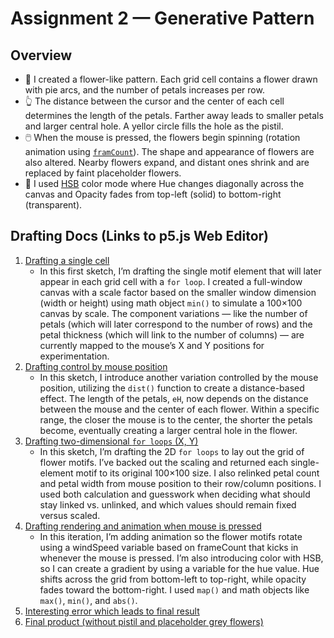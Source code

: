# Assignment 2 — Generative Pattern

## Overview

- 🌸 I created a flower-like pattern. Each grid cell contains a flower drawn with pie arcs, and the number of petals increases per row.
- 👆 The distance between the cursor and the center of each cell determines the length of the petals. Farther away leads to smaller petals and larger central hole. A yellor circle fills the hole as the pistil.
- 🖱️ When the mouse is pressed, the flowers begin spinning (rotation animation using [`framCount`](https://p5js.org/reference/p5/frameCount/)). The shape and appearance of flowers are also altered. Nearby flowers expand, and distant ones shrink and are replaced by faint placeholder flowers.
- 🎨 I used [HSB](https://www.learnui.design/blog/the-hsb-color-system-practicioners-primer.html) color mode where Hue changes diagonally across the canvas and Opacity fades from top-left (solid) to bottom-right (transparent).

## Drafting Docs (Links to p5.js Web Editor)

1. [Drafting a single cell](https://editor.p5js.org/xl6294/sketches/cOgVBtshJ)
   - In this first sketch, I’m drafting the single motif element that will later appear in each grid cell with a `for loop`. I created a full-window canvas with a scale factor based on the smaller window dimension (width or height) using math object `min()` to simulate a 100×100 canvas by scale. The component variations — like the number of petals (which will later correspond to the number of rows) and the petal thickness (which will link to the number of columns) — are currently mapped to the mouse’s X and Y positions for experimentation.
2. [Drafting control by mouse position](https://editor.p5js.org/xl6294/sketches/2wfSsoC7u)
   - In this sketch, I introduce another variation controlled by the mouse position, utilizing the `dist()` function to create a distance-based effect. The length of the petals, `eH`, now depends on the distance between the mouse and the center of each flower. Within a specific range, the closer the mouse is to the center, the shorter the petals become, eventually creating a larger central hole in the flower.
3. [Drafting two-dimensional `for loops` (X, Y)](https://editor.p5js.org/xl6294/sketches/xV0v9_GYF)
   - In this sketch, I’m drafting the 2D `for loops` to lay out the grid of flower motifs. I’ve backed out the scaling and returned each single-element motif to its original 100×100 size. I also relinked petal count and petal width from mouse position to their row/column positions. I used both calculation and guesswork when deciding what should stay linked vs. unlinked, and which values should remain fixed versus scaled.
4. [Drafting rendering and animation when mouse is pressed](https://editor.p5js.org/xl6294/sketches/aevphcJ8f)
   - In this iteration, I’m adding animation so the flower motifs rotate using a windSpeed variable based on frameCount that kicks in whenever the mouse is pressed. I’m also introducing color with HSB, so I can create a gradient by using a variable for the hue value. Hue shifts across the grid from bottom-left to top-right, while opacity fades toward the bottom-right. I used `map()` and math objects like `max()`, `min()`, and `abs()`.
5. [Interesting error which leads to final result](https://editor.p5js.org/xl6294/sketches/biFKRkiWc)
6. [Final product (without pistil and placeholder grey flowers)](https://editor.p5js.org/xl6294/sketches/n2t3OMrHS)

